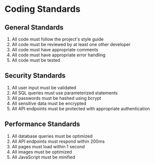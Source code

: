 # Coding Standards

## General Standards

1. All code must follow the project's style guide
2. All code must be reviewed by at least one other developer
3. All code must have appropriate comments
4. All code must have appropriate error handling
5. All code must be tested

## Security Standards

1. All user input must be validated
2. All SQL queries must use parameterized statements
3. All passwords must be hashed using bcrypt
4. All sensitive data must be encrypted
5. All API endpoints must be protected with appropriate authentication

## Performance Standards

1. All database queries must be optimized
2. All API endpoints must respond within 200ms
3. All pages must load within 1 second
4. All images must be optimized
5. All JavaScript must be minified
